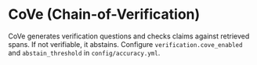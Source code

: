 # CoVe (Chain-of-Verification)

CoVe generates verification questions and checks claims against retrieved spans. If not verifiable, it abstains.
Configure `verification.cove_enabled` and `abstain_threshold` in `config/accuracy.yml`.
